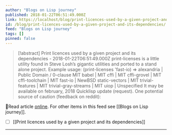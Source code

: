```yaml
---
author: "Blogs on Lisp journey"
published: 2018-01-22T06:51:49.000Z
link: https://localhost/blog/print-licences-used-by-a-given-project-and-its-dependencies/
id: /blog/print-licences-used-by-a-given-project-and-its-dependencies/
feed: "Blogs on Lisp journey"
tags: []
pinned: false
---
```

> [!abstract] Print licences used by a given project and its dependencies - 2018-01-22T06:51:49.000Z
> print-licenses is a little utility found in Steve Losh’s gigantic utilities and ported to a stand alone project. Example usage: (print-licenses 'fast-io) => alexandria | Public Domain / 0-clause MIT babel | MIT cffi | MIT cffi-grovel | MIT cffi-toolchain | MIT fast-io | NewBSD static-vectors | MIT trivial-features | MIT trivial-gray-streams | MIT uiop | Unspecified It may be available on february, 2018 Quicklisp update (request). One potential source of caution (feedback on reddit):

🔗Read article [online](https://localhost/blog/print-licences-used-by-a-given-project-and-its-dependencies/). For other items in this feed see [[Blogs on Lisp journey]].

- [ ] [[Print licences used by a given project and its dependencies]]
- - -

